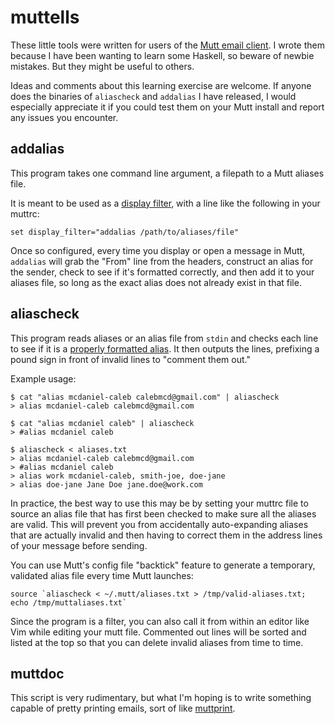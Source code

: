 muttells
========

These little tools were written for users of the [Mutt email client](http://www.mutt.org). I wrote them because I have been wanting to learn some Haskell, so beware of newbie mistakes. But they might be useful to others.

Ideas and comments about this learning exercise are welcome. If anyone does the binaries of `aliascheck` and `addalias` I have released, I would especially appreciate it if you could test them on your Mutt install and report any issues you encounter.

## addalias

This program takes one command line argument, a filepath to a Mutt aliases file.

It is meant to be used as a [display filter](http://www.mutt.org/doc/devel/manual.html#display-filter), with a line like the following in your muttrc:

	set display_filter="addalias /path/to/aliases/file"

Once so configured, every time you display or open a message in Mutt, `addalias` will grab the "From" line from the headers, construct an alias for the sender, check to see if it's formatted correctly, and then add it to your aliases file, so long as the exact alias does not already exist in that file.

## aliascheck

This program reads aliases or an alias file from `stdin` and checks each line to see if it is a [properly formatted alias](http://dev.mutt.org/trac/wiki/MuttGuide/Aliases). It then outputs the lines, prefixing a pound sign in front of invalid lines to "comment them out."

Example usage:

	$ cat "alias mcdaniel-caleb calebmcd@gmail.com" | aliascheck
	> alias mcdaniel-caleb calebmcd@gmail.com

	$ cat "alias mcdaniel caleb" | aliascheck
	> #alias mcdaniel caleb

	$ aliascheck < aliases.txt
	> alias mcdaniel-caleb calebmcd@gmail.com
	> #alias mcdaniel caleb
	> alias work mcdaniel-caleb, smith-joe, doe-jane
	> alias doe-jane Jane Doe jane.doe@work.com

In practice, the best way to use this may be by setting your muttrc file to source an alias file that has first been checked to make sure all the aliases are valid. This will prevent you from accidentally auto-expanding aliases that are actually invalid and then having to correct them in the address lines of your message before sending.

You can use Mutt's config file "backtick" feature to generate a temporary, validated alias file every time Mutt launches:

	source `aliascheck < ~/.mutt/aliases.txt > /tmp/valid-aliases.txt; echo /tmp/muttaliases.txt`

Since the program is a filter, you can also call it from within an editor like Vim while editing your mutt file. Commented out lines will be sorted and listed at the top so that you can delete invalid aliases from time to time.

## muttdoc

This script is very rudimentary, but what I'm hoping is to write something capable of pretty printing emails, sort of like [muttprint](http://muttprint.sourceforge.net).


